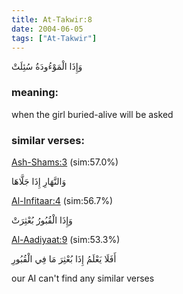 ```yaml
---
title: At-Takwir:8
date: 2004-06-05
tags: ["At-Takwir"]
---
```

وَإِذَا الْمَوْءُودَةُ سُئِلَتْ
### meaning: 
when the girl buried-alive will be asked
### similar verses: 

[Ash-Shams:3](/91/3) (sim:57.0%)

وَالنَّهَارِ إِذَا جَلَّاهَا

[Al-Infitaar:4](/82/4) (sim:56.7%)

وَإِذَا الْقُبُورُ بُعْثِرَتْ

[Al-Aadiyaat:9](/100/9) (sim:53.3%)

أَفَلَا يَعْلَمُ إِذَا بُعْثِرَ مَا فِي الْقُبُورِ

our AI can't find any similar verses

